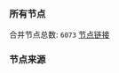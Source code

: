 ### 所有节点
合并节点总数: `6073`
[节点链接](https://github.com/rzhy1/33/raw/master/sub/sub_merge_base64.txt)

### 节点来源
